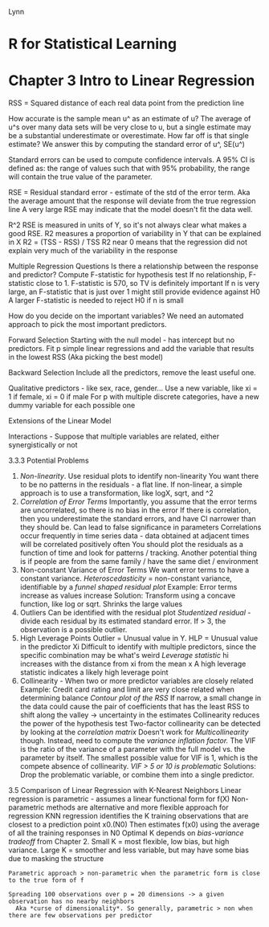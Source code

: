Lynn

# R for Statistical Learning

# Chapter 3 Intro to Linear Regression

RSS = Squared distance of each real data point from the prediction line

How accurate is the sample mean u^ as an estimate of u?
  The average of u^s over many data sets will be very close to u, but a single estimate may be a substantial underestimate or overestimate. How far off is that single estimate?
    We answer this by computing the standard error of u^, SE(u^)
    
  Standard errors can be used to compute confidence intervals. A 95% CI is defined as:
  the range of values such that with 95% probability, the range will contain the true value of the parameter.
  
RSE = Residual standard error - estimate of the std of the error term.
  Aka the average amount that the response will deviate from the true regression line
  A very large RSE may indicate that the model doesn't fit the data well. 
  
R^2
  RSE is measured in units of Y, so it's not always clear what makes a good RSE.
  R2 measures a proportion of variability in Y that can be explained in X
  R2 = (TSS - RSS) / TSS
  R2 near 0 means that the regression did not explain very much of the variability in the response

Multiple Regression Questions
  Is there a relationship between the response and predictor? 
  Compute F-statistic for hypothesis test 
    If no relationship, F-statistic close to 1. F-statistic is 570, so TV is definitely important
    If n is very large, an F-statistic that is just over 1 might still provide evidence against H0
    A larger F-statistic is needed to reject H0 if n is small
    
How do you decide on the important variables? 
  We need an automated approach to pick the most important predictors. 
  
  Forward Selection
    Starting with the null model - has intercept but no predictors. 
    Fit p simple linear regressions and add the variable that results in the lowest RSS 
      (Aka picking the best model)
      
  Backward Selection
    Include all the predictors, remove the least useful one. 
    
Qualitative predictors - like sex, race, gender...
  Use a new variable, like xi = 1 if female, xi = 0 if male
  For p with multiple discrete categories, have a new dummy variable for each possible one 
  
Extensions of the Linear Model 
  
  Interactions - Suppose that multiple variables are related, either synergistically or not
    
3.3.3 Potential Problems
  1. *Non-linearity*. Use residual plots to identify non-linearity 
    You want there to be no patterns in the residuals - a flat line. 
    If non-linear, a simple approach is to use a transformation, like logX, sqrt, and ^2
  2. *Correlation of Error Terms*
    Importantly, you assume that the error terms are uncorrelated, so there is no bias in the error
      If there is correlation, then you underestimate the standard errors, and have CI narrower than they should be. Can lead to false significance in parameters 
    Correlations occur frequently in time series data - data obtained at adjacent times will be correlated positively often
      You should plot the residuals as a function of time and look for patterns / tracking. 
    Another potential thing is if people are from the same family / have the same diet / environment
  3. Non-constant Variance of Error Terms 
    We want error terms to have a constant variance. 
    *Heteroscedasticity* = non-constant variance, identifiable by a *funnel shaped residual plot*
    Example: Error terms increase as values increase 
    Solution: Transform using a concave function, like log or sqrt. Shrinks the large values
  4. Outliers
    Can be identified with the residual plot
    *Studentized residual* - divide each residual by its estimated standard error.
      If > 3, the observation is a possible outlier. 
  5. High Leverage Points 
    Outlier = Unusual value in Y. HLP = Unusual value in the predictor Xi
    Difficult to identify with multiple predictors, since the specific combination may be what's weird
    *Leverage statistic* hi increases with the distance from xi from the mean x
    A high leverage statistic indicates a likely high leverage point 
  6. Collinearity - When two or more predictor variables are closely related 
    Example: Credit card rating and limit are very close related when determining balance 
    *Contour plot of the RSS* If narrow, a small change in the data could cause the pair of coefficients that has the least RSS to shift along the valley -> uncertainty in the estimates 
      Collinearity reduces the power of the hypothesis test 
    Two-factor collinearity can be detected by looking at the *correlation matrix* 
    Doesn't work for *Multicollinearity* though. Instead, need to compute the *variance inflation factor.* The VIF is the ratio of the variance of a parameter with the full model vs. the parameter by itself. The smallest possible value for VIF is 1, which is the compete absence of collinearity. *VIF > 5 or 10 is problematic*
    Solutions: Drop the problematic variable, or combine them into a single predictor. 
    
3.5 Comparison of Linear Regression with K-Nearest Neighbors
    Linear regression is parametric - assumes a linear functional form for f(X)
    Non-parametric methods are alternative and more flexible approach for regression 
    KNN regression identifies the K training observations that are closest to a prediction point x0.(N0)
      Then estimates f(x0) using the average of all the training responses in N0
    Optimal K depends on *bias-variance tradeoff* from Chapter 2. 
    Small K = most flexible, low bias, but high variance. 
    Large K = smoother and less variable, but may have some bias due to masking the structure
    
    Parametric approach > non-parametric when the parametric form is close to the true form of f 
    
    Spreading 100 observations over p = 20 dimensions -> a given observation has no nearby neighbors 
      Aka *curse of dimensionality*. So generally, parametric > non when there are few observations per predictor 

    